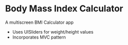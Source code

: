 # Body Mass Index Calculator
A multiscreen BMI Calculator app
- Uses UISliders for weight/height values
- Incorporates MVC pattern
